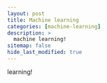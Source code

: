 ```yaml
---
layout: post
title: Machine learning
categories: [machine-learning]
description: >
  machine learning!
sitemap: false
hide_last_modified: true
---
```


learning!